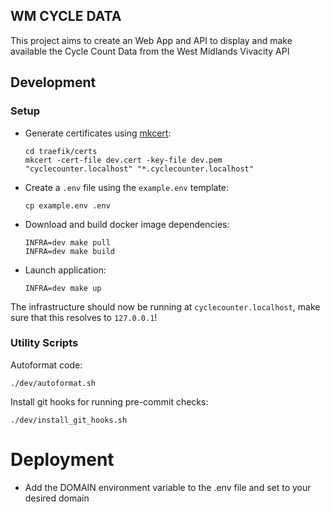 ## WM CYCLE DATA

This project aims to create an Web App and API to display and make available the Cycle Count Data from the West Midlands Vivacity API

## Development

### Setup

- Generate certificates using [mkcert](https://github.com/FiloSottile/mkcert):

      cd traefik/certs
      mkcert -cert-file dev.cert -key-file dev.pem "cyclecounter.localhost" "*.cyclecounter.localhost"
      
- Create a `.env` file using the `example.env` template:

      cp example.env .env

- Download and build docker image dependencies:

      INFRA=dev make pull
      INFRA=dev make build

- Launch application:

      INFRA=dev make up
      
The infrastructure should now be running at `cyclecounter.localhost`, make sure that
this resolves to `127.0.0.1`!

### Utility Scripts

Autoformat code:

    ./dev/autoformat.sh

Install git hooks for running pre-commit checks:

    ./dev/install_git_hooks.sh

# Deployment

- Add the DOMAIN environment variable to the .env file and set to your desired domain


